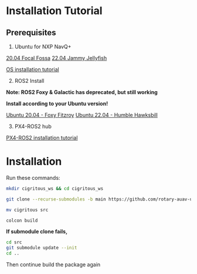 # Installation Tutorial

## Prerequisites
1. Ubuntu for NXP NavQ+

[20.04 Focal Fossa](https://github.com/rudislabs/navqplus-create3-images/releases/tag/v20.04.1)
[22.04 Jammy Jellyfish](https://github.com/rudislabs/navqplus-create3-images/releases/tag/v22.04.2)

[OS installation tutorial](https://nxp.gitbook.io/8mpnavq/dev-guide/software/setup-guide-emmc)

2. ROS2 Install

**Note: ROS2 Foxy & Galactic has deprecated, but still working**

**Install according to your Ubuntu version!**

[Ubuntu 20.04 - Foxy Fitzroy](https://docs.ros.org/en/foxy/Installation.html)
[Ubuntu 22.04 - Humble Hawksbill](https://docs.ros.org/en/humble/Installation.html)

3. PX4-ROS2 hub

[PX4-ROS2 installation tutorial](https://docs.px4.io/main/en/ros/ros2_comm.html)

# Installation

Run these commands:

```bash
mkdir cigritous_ws && cd cigritous_ws

git clone --recurse-submodules -b main https://github.com/rotary-auav-ui/cigritous.git

mv cigritous src

colcon build
```

**If submodule clone fails,**

```bash
cd src
git submodule update --init
cd ..
```

Then continue build the package again
